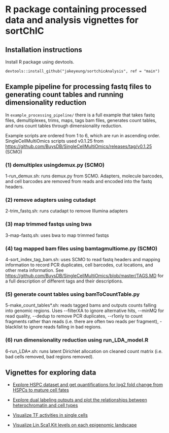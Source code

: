 # R package containing processed data and analysis vignettes for sortChIC

## Installation instructions

Install R package using devtools.

`devtools::install_github("jakeyeung/sortchicAnalysis", ref = "main")`

## Example pipeline for processing fastq files to generating count tables and running dimensionality reduction


In `example_processing_pipeline/` there is a full example that takes fastq files, demultiplexes, trims, maps, tags bam files, generates count tables, and runs count tables through dimensionality reduction. 

Example scripts are ordered from 1 to 6, which are run in ascending order. SingleCellMultiOmics scripts used v0.1.25 from https://github.com/BuysDB/SingleCellMultiOmics/releases/tag/v0.1.25 (SCMO)


### (1) demultiplex usingdemux.py (SCMO)

1-run_demux.sh: runs demux.py from SCMO. Adapters, molecule barcodes, and cell barcodes are removed from reads and encoded into the fastq headers.

### (2) remove adapters using cutadapt

2-trim_fastq.sh: runs cutadapt to remove Illumina adapters

### (3) map trimmed fastqs using bwa

3-map-fastq.sh: uses bwa to map trimmed fastqs

### (4) tag mapped bam files using bamtagmultiome.py (SCMO)

4-sort_index_tag_bam.sh: uses SCMO to read fastq headers and mapping information to record PCR duplicates, cell barcodes, cut locations, and other meta information. See https://github.com/BuysDB/SingleCellMultiOmics/blob/master/TAGS.MD for a full description of different tags and their descriptions.

### (5) generate count tables using bamToCountTable.py

5-make_count_tables*.sh: reads tagged bams and outputs counts falling into genomic regions. Uses --filterXA to ignore alternative hits, --minMQ for read quality, --dedup to remove PCR duplicates, --r1only to count fragments rather than reads (i.e. there are often two reads per fragment), -blacklist to ignore reads falling in bad regions.

### (6) run dimensionality reduction using run_LDA_model.R

6-run_LDA*.sh: runs latent Dirichlet allocation on cleaned count matrix (i.e. bad cells removed, bad regions removed).


## Vignettes for exploring data 

- [Explore HSPC dataset and get quantifications for log2 fold change from HSPCs to mature cell fates](https://github.com/jakeyeung/sortchicAnalysis/blob/main/vignettes/explore_HSPC_dataset_quantify_log2fc_across_genesets.md)

- [Explore dual labeling outputs and plot the relationships between heterochromatin and cell types](https://github.com/jakeyeung/sortchicAnalysis/blob/main/vignettes/show_dual_labeling_outputs.md)

- [Visualize TF activities in single cells](https://github.com/jakeyeung/sortchicAnalysis/blob/main/vignettes/plot_TF_activities.md)

- [Visualize Lin,Sca1,Kit levels on each epigenomic landscape](https://github.com/jakeyeung/sortchicAnalysis/blob/main/vignettes/plot_PCA_allmerged_LSK.md)



